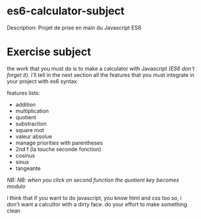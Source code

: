 # es6-calculator-subject
Description: Projet de prise en main du Javascript ES6

# Exercise subject

the work that you must do is to make a calculator with Javascript *(ES6 don't forget it)*. i'll tell in the next section all the features that you must integrate in your project with es6 syntax

features lists:
* addition
* multiplication
* quotient
* substraction
* square root
* valeur absolue
* manage priorities with parentheses
* 2nd f (la touche seconde fonction)
* cosinus
* sinus
* tangeante

*NB: NB: when you click on second function the quotient key becomes modulo*

i think that if you want to do javascript, you know html and css too so, i don't want a calcultor with a dirty face. do your effort to make something clean

